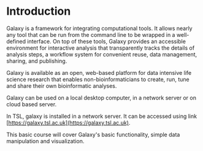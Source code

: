 # Introduction

Galaxy is a framework for integrating computational tools. It allows nearly any tool that can be run from the command line to be wrapped in a well-defined interface. On top of these tools, Galaxy provides an accessible environment for interactive analysis that transparently tracks the details of analysis steps, a workflow system for convenient reuse, data management, sharing, and publishing.

Galaxy is available as an open, web-based platform for data intensive life science research that enables non-bioinformaticians to create, run, tune and share their own bioinformatic analyses.

Galaxy can be used on a local desktop computer, in a network server or on cloud based server.

In TSL, galaxy is installed in a network server. It can be accessed using link [https://galaxy.tsl.ac.uk](https://galaxy.tsl.ac.uk).

This basic course will cover Galaxy's basic functionality, simple data manipulation and visualization.

